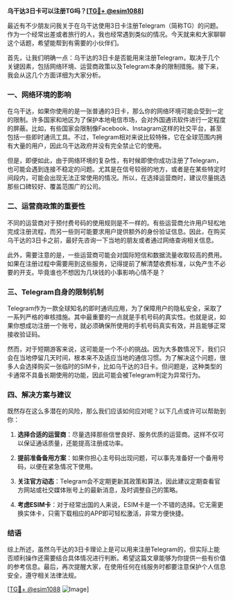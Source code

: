 **乌干达3日卡可以注册TG吗？[[TG💪+ @esim1088](https://t.me/s/esim1088)]**

最近有不少朋友问我关于在乌干达使用3日卡注册Telegram（简称TG）的问题。作为一个经常出差或者旅行的人，我也经常遇到类似的情况。今天就来和大家聊聊这个话题，希望能帮到有需要的小伙伴们。

首先，让我们明确一点：乌干达的3日卡是否能用来注册Telegram，取决于几个关键因素，包括网络环境、运营商政策以及Telegram本身的限制措施。接下来，我会从这几个方面详细为大家分析。

### 一、网络环境的影响

在乌干达，如果你使用的是一张普通的3日卡，那么你的网络环境可能会受到一定的限制。许多国家和地区为了保护本地电信市场，会对外国通讯软件进行一定程度的屏蔽。比如，有些国家会限制像Facebook、Instagram这样的社交平台，甚至包括一些即时通讯工具。不过，Telegram相对来说比较特殊，它在全球范围内拥有大量的用户，因此乌干达政府并没有完全禁止它的使用。

但是，即便如此，由于网络环境的复杂性，有时候即使你成功注册了Telegram，也可能会遇到连接不稳定的问题。尤其是在信号较弱的地方，或者是在某些特定时间段内，可能会出现无法正常使用的情况。所以，在选择运营商时，建议尽量挑选那些口碑较好、覆盖范围广的公司。

### 二、运营商政策的重要性

不同的运营商对于预付费号码的使用规则是不一样的。有些运营商允许用户轻松地完成注册流程，而另一些则可能要求用户提供额外的身份验证信息。因此，在购买乌干达的3日卡之前，最好先咨询一下当地的朋友或者通过网络查询相关信息。

此外，需要注意的是，一些运营商可能会对国际短信和数据流量收取较高的费用。如果在注册过程中需要用到这些服务，记得提前了解清楚收费标准，以免产生不必要的开支。毕竟谁也不想因为几块钱的小事影响心情不是？

### 三、Telegram自身的限制机制

Telegram作为一款全球知名的即时通讯应用，为了保障用户的隐私安全，采取了一系列严格的审核措施。其中最重要的一点就是手机号码的真实性。也就是说，如果你想成功注册一个账号，就必须确保所使用的手机号码真实有效，并且能够正常接收验证码。

然而，对于短期游客来说，这可能是一个不小的挑战。因为大多数情况下，我们只会在当地停留几天时间，根本来不及适应当地的通信习惯。为了解决这个问题，很多人会选择购买一张临时的SIM卡，比如乌干达的3日卡。但问题是，这种类型的卡通常不具备长期使用的功能，因此可能会被Telegram判定为异常行为。

### 四、解决方案与建议

既然存在这么多潜在的风险，那么我们应该如何应对呢？以下几点或许可以帮助到你：

1. **选择合适的运营商**：尽量选择那些信誉良好、服务优质的运营商。这样不仅可以保证通话质量，还能提高注册成功率。
   
2. **提前准备备用方案**：如果你担心主号码出现问题，可以事先准备好一个备用号码，以便在紧急情况下使用。
   
3. **关注官方动态**：Telegram会不定期更新其政策和算法，因此建议定期查看官方网站或社交媒体账号上的最新消息，及时调整自己的策略。
   
4. **考虑ESIM卡**：对于经常出国的人来说，ESIM卡是一个不错的选择。它无需更换实体卡，只需下载相应的APP即可轻松激活，非常方便快捷。

### 结语

综上所述，虽然乌干达的3日卡理论上是可以用来注册Telegram的，但实际上能否顺利操作还需要结合具体情况进行判断。希望这篇文章能够为你提供一些有价值的参考信息。最后，再次提醒大家，在使用任何在线服务时都要注意保护个人信息安全，遵守相关法律法规。

[[TG💪+ @esim1088](https://t.me/s/esim1088) ![Image](https://i.postimg.cc/4NQfJmqS/Snipaste-2025-05-13-00-14-12.png)]
